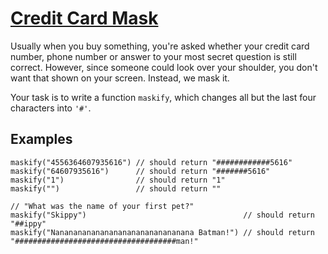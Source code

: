 # [Credit Card Mask](https://www.codewars.com/kata/5412509bd436bd33920011bc)

<div class="markdown prose max-w-none" id="description"><p>Usually when you buy something, you're asked whether your credit card number, phone number or answer to your most secret question is still correct. However, since someone could look over your shoulder, you don't want that shown on your screen. Instead, we mask it.</p>
<p>Your task is to write a function <code>maskify</code>, which changes all but the last four characters into <code>'#'</code>.</p>
<h2 id="examples">Examples</h2>
<pre style="display: none;"><code class="language-javascript"><span class="cm-variable">maskify</span>(<span class="cm-string">"4556364607935616"</span>) <span class="cm-operator">==</span> <span class="cm-string">"############5616"</span>
<span class="cm-variable">maskify</span>(     <span class="cm-string">"64607935616"</span>) <span class="cm-operator">==</span>      <span class="cm-string">"#######5616"</span>
<span class="cm-variable">maskify</span>(               <span class="cm-string">"1"</span>) <span class="cm-operator">==</span>                <span class="cm-string">"1"</span>
<span class="cm-variable">maskify</span>(                <span class="cm-string">""</span>) <span class="cm-operator">==</span>                 <span class="cm-string">""</span>

<span class="cm-comment">// "What was the name of your first pet?"</span>
<span class="cm-variable">maskify</span>(<span class="cm-string">"Skippy"</span>)                                   <span class="cm-operator">==</span> <span class="cm-string">"##ippy"</span>
<span class="cm-variable">maskify</span>(<span class="cm-string">"Nananananananananananananananana Batman!"</span>) <span class="cm-operator">==</span> <span class="cm-string">"####################################man!"</span>
</code></pre>
<pre style="display: none;"><code class="language-coffeescript"><span class="cm-variable">maskify</span><span class="cm-punctuation">(</span><span class="cm-string">"4556364607935616"</span><span class="cm-punctuation">)</span> <span class="cm-operator">==</span> <span class="cm-string">"############5616"</span>
<span class="cm-variable">maskify</span><span class="cm-punctuation">(</span>     <span class="cm-string">"64607935616"</span><span class="cm-punctuation">)</span> <span class="cm-operator">==</span>      <span class="cm-string">"#######5616"</span>
<span class="cm-variable">maskify</span><span class="cm-punctuation">(</span>               <span class="cm-string">"1"</span><span class="cm-punctuation">)</span> <span class="cm-operator">==</span>                <span class="cm-string">"1"</span>
<span class="cm-variable">maskify</span><span class="cm-punctuation">(</span>                <span class="cm-string">""</span><span class="cm-punctuation">)</span> <span class="cm-operator">==</span>                 <span class="cm-string">""</span>

<span class="cm-comment"># "What was the name of your first pet?"</span>
<span class="cm-variable">maskify</span><span class="cm-punctuation">(</span><span class="cm-string">"Skippy"</span><span class="cm-punctuation">)</span>                                   <span class="cm-operator">==</span> <span class="cm-string">"##ippy"</span>
<span class="cm-variable">maskify</span><span class="cm-punctuation">(</span><span class="cm-string">"Nananananananananananananananana Batman!"</span><span class="cm-punctuation">)</span> <span class="cm-operator">==</span> <span class="cm-string">"####################################man!"</span>
</code></pre>
<pre style="display: none;"><code class="language-python"><span class="cm-variable">maskify</span>(<span class="cm-string">"4556364607935616"</span>) <span class="cm-operator">==</span> <span class="cm-string">"############5616"</span>
<span class="cm-variable">maskify</span>(     <span class="cm-string">"64607935616"</span>) <span class="cm-operator">==</span>      <span class="cm-string">"#######5616"</span>
<span class="cm-variable">maskify</span>(               <span class="cm-string">"1"</span>) <span class="cm-operator">==</span>                <span class="cm-string">"1"</span>
<span class="cm-variable">maskify</span>(                <span class="cm-string">""</span>) <span class="cm-operator">==</span>                 <span class="cm-string">""</span>

<span class="cm-comment"># "What was the name of your first pet?"</span>
<span class="cm-variable">maskify</span>(<span class="cm-string">"Skippy"</span>)                                   <span class="cm-operator">==</span> <span class="cm-string">"##ippy"</span>
<span class="cm-variable">maskify</span>(<span class="cm-string">"Nananananananananananananananana Batman!"</span>) <span class="cm-operator">==</span> <span class="cm-string">"####################################man!"</span>
</code></pre>
<pre style="display: none;"><code class="language-haskell"><span class="cm-variable">maskify</span> <span class="cm-string">"4556364607935616"</span> <span class="cm-builtin">==</span> <span class="cm-string">"############5616"</span>
<span class="cm-variable">maskify</span>      <span class="cm-string">"64607935616"</span> <span class="cm-builtin">==</span>      <span class="cm-string">"#######5616"</span>
<span class="cm-variable">maskify</span>                <span class="cm-string">"1"</span> <span class="cm-builtin">==</span>                <span class="cm-string">"1"</span>
<span class="cm-variable">maskify</span>                 <span class="cm-string">""</span> <span class="cm-builtin">==</span>                 <span class="cm-string">""</span>

<span class="cm-comment">-- "What was the name of your first pet?"</span>
<span class="cm-variable">maskify</span> <span class="cm-string">"Skippy"</span> <span class="cm-builtin">==</span> <span class="cm-string">"##ippy"</span>
<span class="cm-variable">maskify</span> <span class="cm-string">"Nananananananananananananananana Batman!"</span>
     <span class="cm-comment">-- "####################################man!"</span>
</code></pre>
<pre style="display: none;"><code class="language-ruby"><span class="cm-variable">maskify</span>(<span class="cm-string">'4556364607935616'</span>) <span class="cm-comment"># should return '############5616'</span>
<span class="cm-variable">maskify</span>(<span class="cm-string">'64607935616'</span>)      <span class="cm-comment"># should return '#######5616'</span>
<span class="cm-variable">maskify</span>(<span class="cm-string">'1'</span>)                <span class="cm-comment"># should return '1'</span>
<span class="cm-variable">maskify</span>(<span class="cm-string">''</span>)                 <span class="cm-comment"># should return ''</span>

<span class="cm-comment"># "What was the name of your first pet?"</span>
<span class="cm-variable">maskify</span>(<span class="cm-string">'Skippy'</span>)                                   <span class="cm-comment"># should return '##ippy'</span>
<span class="cm-variable">maskify</span>(<span class="cm-string">'Nananananananananananananananana Batman!'</span>) <span class="cm-comment"># should return '####################################man!'</span>
</code></pre>
<pre style="display: none;"><code class="language-csharp"><span class="cm-variable">Kata</span>.<span class="cm-variable">Maskify</span>(<span class="cm-string">"4556364607935616"</span>); <span class="cm-comment">// should return "############5616"</span>
<span class="cm-variable">Kata</span>.<span class="cm-variable">Maskify</span>(<span class="cm-string">"64607935616"</span>);      <span class="cm-comment">// should return "#######5616"</span>
<span class="cm-variable">Kata</span>.<span class="cm-variable">Maskify</span>(<span class="cm-string">"1"</span>);                <span class="cm-comment">// should return "1"</span>
<span class="cm-variable">Kata</span>.<span class="cm-variable">Maskify</span>(<span class="cm-string">""</span>);                 <span class="cm-comment">// should return ""</span>

<span class="cm-comment">// "What was the name of your first pet?"</span>
<span class="cm-variable">Kata</span>.<span class="cm-variable">Maskify</span>(<span class="cm-string">"Skippy"</span>);                                   <span class="cm-comment">// should return "##ippy"</span>
<span class="cm-variable">Kata</span>.<span class="cm-variable">Maskify</span>(<span class="cm-string">"Nananananananananananananananana Batman!"</span>); <span class="cm-comment">// should return "####################################man!"</span>
</code></pre>
<pre style="display: none;"><code class="language-java"><span class="cm-variable">Maskify</span>.<span class="cm-variable">Maskify</span>(<span class="cm-string">"4556364607935616"</span>); <span class="cm-comment">// should return "############5616"</span>
<span class="cm-variable">Maskify</span>.<span class="cm-variable">Maskify</span>(<span class="cm-string">"64607935616"</span>);      <span class="cm-comment">// should return "#######5616"</span>
<span class="cm-variable">Maskify</span>.<span class="cm-variable">Maskify</span>(<span class="cm-string">"1"</span>);                <span class="cm-comment">// should return "1"</span>
<span class="cm-variable">Maskify</span>.<span class="cm-variable">Maskify</span>(<span class="cm-string">""</span>);                 <span class="cm-comment">// should return ""</span>

<span class="cm-comment">// "What was the name of your first pet?"</span>
<span class="cm-variable">Maskify</span>.<span class="cm-variable">Maskify</span>(<span class="cm-string">"Skippy"</span>);                                   <span class="cm-comment">// should return "##ippy"</span>
<span class="cm-variable">Maskify</span>.<span class="cm-variable">Maskify</span>(<span class="cm-string">"Nananananananananananananananana Batman!"</span>); <span class="cm-comment">// should return "####################################man!"</span>
</code></pre>
<pre style="display: none;"><code class="language-rust"><span class="cm-variable">maskify</span>(<span class="cm-string">"</span><span class="cm-string">4556364607935616</span><span class="cm-string">"</span>) <span class="cm-operator">==</span> <span class="cm-variable">String</span>::<span class="cm-variable">from</span>(<span class="cm-string">"</span><span class="cm-string">############5616</span><span class="cm-string">"</span>);
<span class="cm-variable">maskify</span>(<span class="cm-string">"</span><span class="cm-string">64607935616</span><span class="cm-string">"</span>) <span class="cm-operator">==</span> <span class="cm-variable">String</span>::<span class="cm-variable">from</span>(<span class="cm-string">"</span><span class="cm-string">#######5616</span><span class="cm-string">"</span>);
<span class="cm-variable">maskify</span>(<span class="cm-string">"</span><span class="cm-string">1</span><span class="cm-string">"</span>) <span class="cm-operator">==</span> <span class="cm-variable">String</span>::<span class="cm-variable">from</span>(<span class="cm-string">"</span><span class="cm-string">1</span><span class="cm-string">"</span>);
<span class="cm-variable">maskify</span>(<span class="cm-string">"</span><span class="cm-string">"</span>) <span class="cm-operator">==</span> <span class="cm-variable">String</span>::<span class="cm-variable">from</span>(<span class="cm-string">"</span><span class="cm-string">"</span>);


<span class="cm-comment">// "What was the name of your first pet?"</span>
<span class="cm-variable">maskify</span>(<span class="cm-string">"</span><span class="cm-string">Skippy</span><span class="cm-string">"</span>) <span class="cm-operator">==</span> <span class="cm-variable">String</span>::<span class="cm-variable">from</span>(<span class="cm-string">"</span><span class="cm-string">##ippy</span><span class="cm-string">"</span>);
<span class="cm-variable">maskify</span>(<span class="cm-string">"</span><span class="cm-string">Nananananananananananananananana Batman!</span><span class="cm-string">"</span>) <span class="cm-operator">==</span><span class="cm-variable">String</span>::<span class="cm-variable">from</span>(<span class="cm-string">"</span><span class="cm-string">####################################man!</span><span class="cm-string">"</span>);
</code></pre>
<pre><code class="language-swift"><span class="cm-variable">maskify</span><span class="cm-punctuation">(</span><span class="cm-string">"4556364607935616"</span><span class="cm-punctuation">)</span> <span class="cm-comment">// should return "############5616"</span>
<span class="cm-variable">maskify</span><span class="cm-punctuation">(</span><span class="cm-string">"64607935616"</span><span class="cm-punctuation">)</span>      <span class="cm-comment">// should return "#######5616"</span>
<span class="cm-variable">maskify</span><span class="cm-punctuation">(</span><span class="cm-string">"1"</span><span class="cm-punctuation">)</span>                <span class="cm-comment">// should return "1"</span>
<span class="cm-variable">maskify</span><span class="cm-punctuation">(</span><span class="cm-string">""</span><span class="cm-punctuation">)</span>                 <span class="cm-comment">// should return ""</span>

<span class="cm-comment">// "What was the name of your first pet?"</span>
<span class="cm-variable">maskify</span><span class="cm-punctuation">(</span><span class="cm-string">"Skippy"</span><span class="cm-punctuation">)</span>                                   <span class="cm-comment">// should return "##ippy"</span>
<span class="cm-variable">maskify</span><span class="cm-punctuation">(</span><span class="cm-string">"Nananananananananananananananana Batman!"</span><span class="cm-punctuation">)</span> <span class="cm-comment">// should return "####################################man!"</span>
</code></pre>
</div>